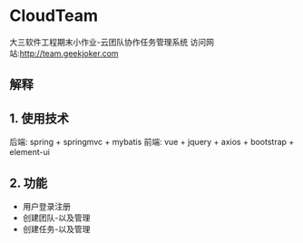 # CloudTeam
大三软件工程期末小作业-云团队协作任务管理系统
访问网站:http://team.geekjoker.com
## 解释
## 1. 使用技术
后端: spring + springmvc + mybatis
前端: vue + jquery + axios + bootstrap + element-ui
## 2. 功能
  - 用户登录注册
  - 创建团队-以及管理
  - 创建任务-以及管理
